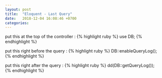 ```yaml
---
layout: post
title:  "Eloquent - Last Query"
date:   2018-12-04 16:08:46 +0700
categories: 
---
```

put this at the top of the controller :
{% highlight ruby %}
use DB;
{% endhighlight %}

put this right before the query :
{% highlight ruby %}
DB::enableQueryLog();
{% endhighlight %}

put this right after the query :
{% highlight ruby %}
dd(DB::getQueryLog());
{% endhighlight %}
